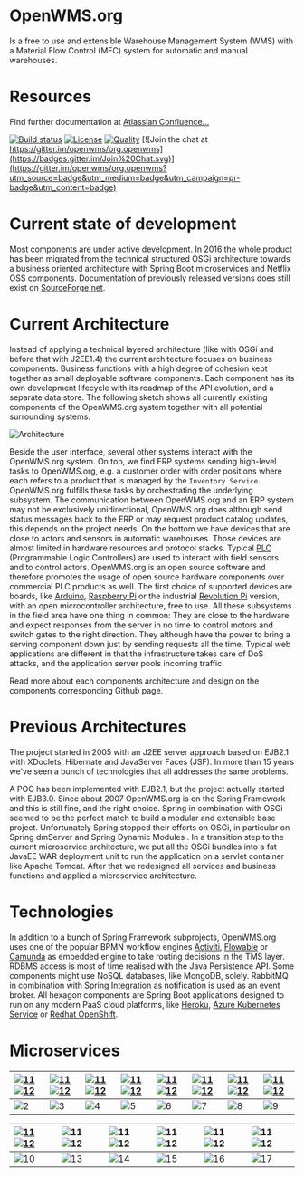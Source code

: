 OpenWMS.org
=====================

Is a free to use and extensible Warehouse Management System (WMS) with a Material Flow Control (MFC) system for automatic and manual
warehouses. 

# Resources
Find further documentation  at [Atlassian Confluence...](https://openwms.atlassian.net/wiki/display/OPENWMS)

[![Build status][travis-image]][travis-url]
[![License][license-image]][license-url]
[![Quality][codacy-image]][codacy-url]
[![Join the chat at https://gitter.im/openwms/org.openwms](https://badges.gitter.im/Join%20Chat.svg)](https://gitter.im/openwms/org.openwms?utm_source=badge&utm_medium=badge&utm_campaign=pr-badge&utm_content=badge)

[travis-image]: https://img.shields.io/travis/openwms/org.openwms.svg?style=flat-square
[travis-url]: https://travis-ci.org/openwms/org.openwms
[license-image]: https://img.shields.io/badge/License-Apache%202.0-blue.svg
[license-url]: LICENSE
[codacy-image]: https://img.shields.io/codacy/grade/1081cebbe27b40a8be16b6524f246b6b.svg?style=flat-square
[codacy-url]: https://www.codacy.com/app/openwms/org.openwms

# Current state of development
Most components are under active development. In 2016 the whole product has been migrated from the technical structured OSGi architecture
towards a business oriented architecture with Spring Boot microservices and Netflix OSS components. Documentation of previously released
versions does still exist on [SourceForge.net](http://openwms2005.sourceforge.net/).

# Current Architecture
Instead of applying a technical layered architecture (like with OSGi and before that with J2EE1.4) the current architecture focuses on
business components. Business functions with a high degree of cohesion kept together as small deployable software components. Each
component has its own development lifecycle with its roadmap of the API evolution, and a separate data store. The following sketch shows
all currently existing components of the OpenWMS.org system together with all potential surrounding systems.

![Architecture][1]

Beside the user interface, several other systems interact with the OpenWMS.org system. On top, we find ERP systems sending high-level tasks
to OpenWMS.org, e.g. a customer order with order positions where each refers to a product that is managed by the `Inventory Service`.
OpenWMS.org fulfills these tasks by orchestrating the underlying subsystem. The communication between OpenWMS.org and an ERP system may not 
be exclusively unidirectional, OpenWMS.org does although send status messages back to the ERP or may request product catalog updates, this
depends on the project needs. On the bottom we have devices that are close to actors and sensors in automatic warehouses. Those devices are
almost limited in hardware resources and protocol stacks. Typical [PLC](https://en.wikipedia.org/wiki/Programmable_logic_controller)
(Programmable Logic Controllers) are used to interact with field sensors and to control actors. OpenWMS.org is an open source software and
therefore promotes the usage of open source hardware components over commercial PLC products as well. The first choice of supported devices
are boards, like [Arduino](https://www.arduino.cc), [Raspberry Pi](https://www.raspberrypi.org/) or the industrial [Revolution Pi](https://revolution.kunbus.com/)
version, with an open microcontroller architecture, free to use. All these subsystems in the field area have one thing in common: They are
close to the hardware and expect responses from the server in no time to control motors and switch gates to the right direction. They
although have the power to bring a serving component down just by sending requests all the time. Typical web applications are different in
that the infrastructure takes care of DoS attacks, and the application server pools incoming traffic.

Read more about each components architecture and design on the components corresponding Github page.

# Previous Architectures
The project started in 2005 with an J2EE server approach based on EJB2.1 with XDoclets, Hibernate and JavaServer Faces (JSF). In more than
15 years we've seen a bunch of technologies that all addresses the same problems.
 
A POC has been implemented with EJB2.1, but the project actually started with EJB3.0. Since about 2007 OpenWMS.org is on the Spring
Framework and this is still fine, and the right choice. Spring in combination with OSGi seemed to be the perfect match to build a modular
and extensible base project. Unfortunately Spring stopped their efforts on OSGi, in particular on Spring dmServer and Spring Dynamic Modules
. In a transition step to the current microservice architecture, we put all the OSGi bundles into a fat JavaEE WAR deployment unit to run
the application on a servlet container like Apache Tomcat. After that we redesigned all services and business functions and applied a
microservice architecture.

# Technologies
In addition to a bunch of Spring Framework subprojects, OpenWMS.org uses one of the popular BPMN workflow engines [Activiti](https://www.activiti.org),
[Flowable](https://www.flowable.org) or [Camunda](https://www.camunda.org) as embedded engine to take routing decisions in the TMS layer.
RDBMS access is most of time realised with the Java Persistence API. Some components might use NoSQL databases, like MongoDB, solely.
RabbitMQ in combination with Spring Integration as notification is used as an event broker. All hexagon components are Spring Boot
applications designed to run on any modern PaaS cloud platforms, like [Heroku](https://www.heroku.com), [Azure Kubernetes Service](https://azure.microsoft.com/de-de/services/kubernetes-service/)
or [Redhat OpenShift](https://www.redhat.com/en/technologies/cloud-computing/openshift).

# Microservices

| [![11]][2g] [![12]][2w]  | [![11]][3g] [![12]][3w] | [![11]][4g] [![12]][4w] | [![11]][5g] [![12]][5w] | [![11]][6g] [![12]][6w] | [![11]][7g] [![12]][7w] | [![11]][8g] [![12]][8w] | [![11]][9g] [![12]][9w] |
| :------------- | :------------- | :------------- | :------------- | :------------- | :------------- | :------------- | :------------- |
| ![2]      | ![3]      | ![4]      | ![5]      | ![6]      | ![7]      | ![8]      | ![9]      | 


| [![11]][10g] [![12]][10w] | ![11] ![12]               | ![11] ![12]               | ![11] ![12]               | ![11] ![12]               | ![11] ![12]
| :------------------------ | :------------------------ | :------------------------ | :------------------------ | :------------------------ | :------------------------ 
|  ![10]                    |  ![13]                    |  ![14]                    |  ![15]                    |  ![16]                    |  ![17]                   

[1]: src/docs/res/microservice_architecture.jpeg
[2]: src/docs/res/srv-uaa.png
[2g]: https://github.com/openwms/org.openwms.core.uaa
[2w]: https://openwms.github.io/org.openwms.core.uaa/index.html
[3]: src/docs/res/srv-prefs.png
[3g]: https://github.com/openwms/org.openwms.core.preferences
[3w]: https://openwms.github.io/org.openwms.core.preferences/index.html
[4]: src/docs/res/srv-location.png
[4g]: https://github.com/openwms/org.openwms.common.service
[4w]: https://openwms.github.io/org.openwms.common.service/index.html
[5]: src/docs/res/srv-tcp.png
[5g]: https://github.com/openwms/org.openwms.common.comm
[5w]: https://www.interface21.io/docs/common/comm/index.html
[6]: src/docs/res/srv-transportation.png
[6g]: https://github.com/openwms/org.openwms.tms.transportation
[6w]: https://openwms.github.io/org.openwms.tms.transportation/index.html
[7]: src/docs/res/srv-routing.png
[7g]: https://github.com/openwms/org.openwms.tms.routing
[7w]: https://openwms.github.io/org.openwms.tms.routing/index.html
[8]: src/docs/res/srv-inventory.png
[8g]: https://github.com/openwms/org.openwms.wms.inventory
[8w]: https://openwms.github.io/org.openwms.wms.inventory/index.html
[9]: src/docs/res/srv-shipping.png
[9g]: https://github.com/openwms/org.openwms.wms.shipping
[9w]: https://openwms.github.io/org.openwms.wms.shipping/index.html
[10]: src/docs/res/srv-receiving.png
[10g]: https://github.com/openwms/org.openwms.wms.receiving
[10w]: https://openwms.github.io/org.openwms.wms.receiving/index.html
[11]: src/docs/res/github-b.png
[12]: src/docs/res/website-b.png
[13]: src/docs/res/srv-portal.png
[14]: src/docs/res/srv-i18n.png
[15]: src/docs/res/srv-movement.png
[16]: src/docs/res/srv-picking.png
[17]: src/docs/res/srv-putaway.png
